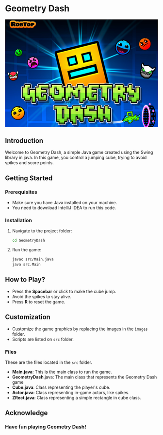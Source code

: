 # Geometry Dash
<img src="./images/geometrydash_logo.png" alt="image" width="1000">

## Introduction

Welcome to Geometry Dash, a simple Java game created using the Swing library in java. In this game, you control a jumping cube, trying to avoid spikes and score points.

## Getting Started

### Prerequisites

- Make sure you have Java installed on your machine.
- You need to download IntelliJ IDEA to run this code.


### Installation


1. Navigate to the project folder:
   ```bash
   cd GeometryDash
   ```

2. Run the game:
   ```bash
   javac src/Main.java
   java src.Main
   ```

## How to Play?

- Press the **Spacebar** or click to make the cube jump.
- Avoid the spikes to stay alive.
- Press **R** to reset the game.

## Customization

- Customize the game graphics by replacing the images in the `images` folder.
- Scripts are listed on `src` folder.

### Files 
These are the files located in the `src` folder.

- **Main.java**: This is the main class to run the game.
- **GeometryDash**.java: The main class that represents the Geometry Dash game
- **Cube.java**: Class representing the player's cube.
- **Actor.java**: Class representing in-game actors, like spikes.
- **ZRect.java**: Class representing a simple rectangle in cube class.

## Acknowledge 



### Have fun playing Geometry Dash! 

